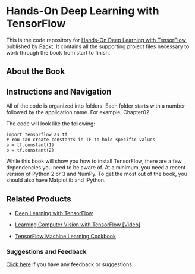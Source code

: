 # Hands-On Deep Learning with TensorFlow
This is the code repository for [Hands-On Deep Learning with TensorFlow](https://www.packtpub.com/big-data-and-business-intelligence/hands-deep-learning-tensorflow?utm_source=github&utm_medium=repository&utm_campaign=9781787282773), published by [Packt](https://www.packtpub.com/?utm_source=github). It contains all the supporting project files necessary to work through the book from start to finish.
## About the Book

## Instructions and Navigation
All of the code is organized into folders. Each folder starts with a number followed by the application name. For example, Chapter02.



The code will look like the following:
```
import tensorflow as tf
# You can create constants in TF to hold specific values
a = tf.constant(1)
b = tf.constant(2)
```

While this book will show you how to install TensorFlow, there are a few dependencies you need to be aware of. At a minimum, you need a recent version of Python 2 or 3 and NumPy. To get the most out of the book, you should also have Matplotlib and IPython.

## Related Products
* [Deep Learning with TensorFlow](https://www.packtpub.com/big-data-and-business-intelligence/deep-learning-tensorflow?utm_source=github&utm_medium=repository&utm_campaign=9781786469786)

* [Learning Computer Vision with TensorFlow [Video]](https://www.packtpub.com/all/learning-computer-vision-tensorflow-video?utm_source=github&utm_medium=repository&utm_campaign=9781788292573)

* [TensorFlow Machine Learning Cookbook](https://www.packtpub.com/big-data-and-business-intelligence/tensorflow-machine-learning-cookbook?utm_source=github&utm_medium=repository&utm_campaign=9781786462169)

### Suggestions and Feedback
[Click here](https://docs.google.com/forms/d/e/1FAIpQLSe5qwunkGf6PUvzPirPDtuy1Du5Rlzew23UBp2S-P3wB-GcwQ/viewform) if you have any feedback or suggestions.


